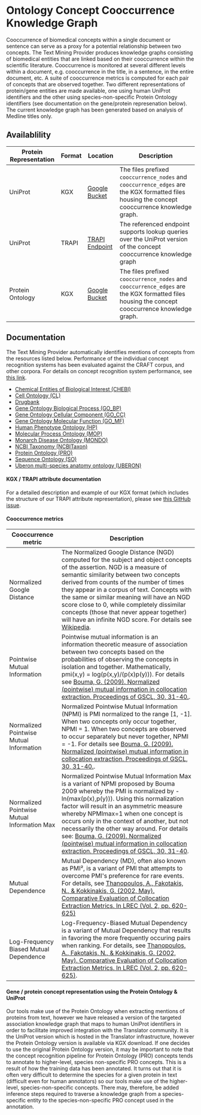 # Ontology Concept Cooccurrence Knowledge Graph

Cooccurrence of biomedical concepts within a single document or sentence can serve as a proxy for a potential relationship between two concepts. The Text Mining Provider produces knowledge graphs consisting of biomedical entities that are linked based on their cooccurrence within the scientific literature. Cooccurrence is monitored at several different levels within a document, e.g. cooccurrence in the title, in a sentence, in the entire document, etc. A suite of cooccurrence metrics is computed for each pair of concepts that are observed together. Two different representations of protein/gene entities are made available, one using human UniProt identifiers and the other using species-non-specific Protein Ontology identifiers (see documentation on the gene/protein represenation below). The current knowledge graph has been generated based on analysis of Medline titles only.

## Availablility

Protein Representation | Format | Location | Description
---------------------- | ------ | -------- | -----------
UniProt | KGX | [Google Bucket](https://console.cloud.google.com/storage/browser/translator-text-workflow-dev-public/kgx/UniProt) | The files prefixed `cooccurrence_nodes` and `cooccurrence_edges` are the KGX formatted files housing the concept cooccurrence knowledge graph.
UniProt | TRAPI | [TRAPI Endpoint](https://smart-api.info/ui/5be0f321a829792e934545998b9c6afe) | The referenced endpoint supports lookup queries over the UniProt version of the concept cooccurrence knowledge graph
Protein Ontology | KGX | [Google Bucket](https://console.cloud.google.com/storage/browser/translator-text-workflow-dev-public/kgx/PR) | The files prefixed `cooccurrence_nodes` and `cooccurrence_edges` are the KGX formatted files housing the concept cooccurrence knowledge graph. 


## Documentation

The Text Mining Provider automatically identifies mentions of concepts from the resources listed below. Performance of the individual concept recognition systems has been evaluated against the CRAFT corpus, and other corpora. For details on concept recognition system performance, see [this link](https://github.com/NCATSTranslator/Text-Mining-Provider-Roadmap/blob/master/README_concept_recognition.md).

* [Chemical Entities of Biological Interest (CHEBI)](http://obofoundry.org/ontology/chebi.html)
* [Cell Ontology (CL)](http://obofoundry.org/ontology/cl.html)
* [Drugbank](https://go.drugbank.com/)
* [Gene Ontology Biological Process (GO_BP)](http://obofoundry.org/ontology/go.html)
* [Gene Ontology Cellular Component (GO_CC)](http://obofoundry.org/ontology/go.html)
* [Gene Ontology Molecular Function (GO_MF)](http://obofoundry.org/ontology/go.html)
* [Human Phenotype Ontology (HP)](https://hpo.jax.org/app/)
* [Molecular Process Ontology (MOP)](http://obofoundry.org/ontology/mop.html)
* [Monarch Disease Ontology (MONDO)](https://mondo.monarchinitiative.org/)
* [NCBI Taxonomy (NCBITaxon)](http://obofoundry.org/ontology/ncbitaxon.html)
* [Protein Ontology (PRO)](http://obofoundry.org/ontology/pr.html)
* [Sequence Ontology (SO)](http://obofoundry.org/ontology/so.html)
* [Uberon multi-species anatomy ontology (UBERON)](http://obofoundry.org/ontology/uberon.html)


#### KGX / TRAPI attribute documentation
For a detailed description and example of our KGX format (which includes the structure of our TRAPI attribute representation), please see [this GitHub issue](https://github.com/NCATSTranslator/Text-Mining-Provider-Roadmap/issues/93).

#### Cooccurrence metrics

Cooccurrence metric | Description
------ | -----------
Normalized Google Distance | The Normalized Google Distance (NGD) computed for the subject and object concepts of the assertion. NGD is a measure of semantic similarity between two concepts derived from counts of the number of times they appear in a corpus of text. Concepts with the same or similar meaning will have an NGD score close to 0, while completely dissimilar concepts (those that never appear together) will have an infinite NGD score. For details see [Wikipedia](https://en.wikipedia.org/wiki/Normalized_Google_distance).
Pointwise Mutual Information | Pointwise mutual information is an information theoretic measure of association between two concepts based on the probabilities of observing the concepts in isolation and together. Mathematically, pmi(x,y) = log(p(x,y)/(p(x)p(y))). For details see [Bouma, G. (2009). Normalized (pointwise) mutual information in collocation extraction. Proceedings of GSCL, 30, 31-40.](https://svn.spraakdata.gu.se/repos/gerlof/pub/www/Docs/npmi-pfd.pdf).
Normalized Pointwise Mutual Information | Normalized Pointwise Mutual Information (NPMI) is PMI normalized to the range [1, -1]. When two concepts only occur together, NPMI = 1. When two concepts are observed to occur separately but never together, NPMI = -1. For details see [Bouma, G. (2009). Normalized (pointwise) mutual information in collocation extraction. Proceedings of GSCL, 30, 31-40.](https://svn.spraakdata.gu.se/repos/gerlof/pub/www/Docs/npmi-pfd.pdf).
Normalized Pointwise Mutual Information Max | Normalized Pointwise Mutual Information Max is a variant of NPMI proposed by Bouma 2009 whereby the PMI is normalized by -ln(max(p(x),p(y))). Using this normalization factor will result in an asymmetric measure whereby NPMImax=1 when one concept is occurs only in the context of another, but not necessarily the other way around. For details see: [Bouma, G. (2009). Normalized (pointwise) mutual information in collocation extraction. Proceedings of GSCL, 30, 31-40](https://svn.spraakdata.gu.se/repos/gerlof/pub/www/Docs/npmi-pfd.pdf).
Mutual Dependence | Mutual Dependency (MD), often also known as PMI², is a variant of PMI that attempts to overcome PMI's preference for rare events. For details, see [Thanopoulos, A., Fakotakis, N., & Kokkinakis, G. (2002, May). Comparative Evaluation of Collocation Extraction Metrics. In LREC (Vol. 2, pp. 620-625)](http://citeseerx.ist.psu.edu/viewdoc/download?doi=10.1.1.11.8101&rep=rep1&type=pdf)
Log-Frequency Biased Mutual Dependence | Log-Frequency-Biased Mutual Dependency is a variant of Mutual Dependency that results in favoring the more frequently occuring pairs when ranking. For details, see [Thanopoulos, A., Fakotakis, N., & Kokkinakis, G. (2002, May). Comparative Evaluation of Collocation Extraction Metrics. In LREC (Vol. 2, pp. 620-625)](http://citeseerx.ist.psu.edu/viewdoc/download?doi=10.1.1.11.8101&rep=rep1&type=pdf).



#### Gene / protein concept representation using the Protein Ontology & UniProt
Our tools make use of the Protein Ontology when extracting mentions of proteins from text, however we have released a version of the targeted association knowledge graph that maps to human UniProt identifiers in order to facilitate improved integration with the Translator community. It is the UniProt version which is hosted in the Translator infrastructure, however the Protein Ontology version is available via KGX download. If one decides to use the original Protein Ontology version, it may be important to note that the concept recognition pipeline for Protein Ontology (PRO) concepts tends to annotate to higher-level, species non-specific PRO concepts. This is a result of how the training data has been annotated. It turns out that it is often very difficult to determine the species for a given protein in text (difficult even for human annotators) so our tools make use of the higher-level, species-non-specific concepts. There may, therefore, be added inference steps required to traverse a knowledge graph from a species-specific entity to the species-non-specific PRO concept used in the annotation.


